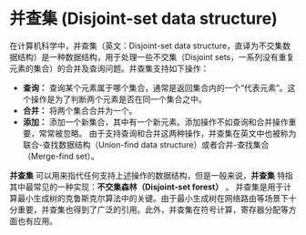 # 并查集 (Disjoint-set data structure)
在计算机科学中，并查集（英文：Disjoint-set data structure，直译为不交集数据结构）是一种数据结构，用于处理一些不交集（Disjoint sets，一系列没有重复元素的集合）的合并及查询问题。并查集支持如下操作：

- **查询：** 查询某个元素属于哪个集合，通常是返回集合内的一个“代表元素”。这个操作是为了判断两个元素是否在同一个集合之中。
- **合并：** 将两个集合合并为一个。
- **添加：** 添加一个新集合，其中有一个新元素。添加操作不如查询和合并操作重要，常常被忽略。
由于支持查询和合并这两种操作，并查集在英文中也被称为联合-查找数据结构（Union-find data structure）或者合并-查找集合（Merge-find set）。

**并查集** 可以用来指代任何支持上述操作的数据结构，但是一般来说，**并查集** 特指其中最常见的一种实现：**不交集森林（Disjoint-set forest）** 。
并查集是用于计算最小生成树的克鲁斯克尔算法中的关键。由于最小生成树在网络路由等场景下十分重要，并查集也得到了广泛的引用。此外，并查集在符号计算，寄存器分配等方面也有应用。
